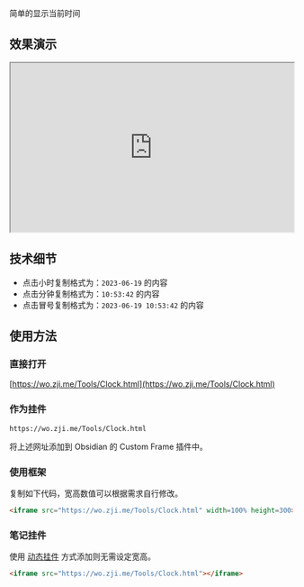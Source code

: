 简单的显示当前时间

## 效果演示

<iframe src="https://wo.zji.me/Tools/Clock.html" width=100% height=300></iframe>

## 技术细节

- 点击小时复制格式为：`2023-06-19` 的内容
- 点击分钟复制格式为：`10:53:42` 的内容
- 点击冒号复制格式为：`2023-06-19 10:53:42` 的内容

## 使用方法

### 直接打开

[https://wo.zji.me/Tools/Clock.html](https://wo.zji.me/Tools/Clock.html)

### 作为挂件

```text
https://wo.zji.me/Tools/Clock.html
```

将上述网址添加到 Obsidian 的 Custom Frame 插件中。

### 使用框架

复制如下代码，宽高数值可以根据需求自行修改。

```html
<iframe src="https://wo.zji.me/Tools/Clock.html" width=100% height=300></iframe>
```

### 笔记挂件

使用 [动态挂件](/Notes/0005_动态挂件.md) 方式添加则无需设定宽高。

```html
<iframe src="https://wo.zji.me/Tools/Clock.html"></iframe>
```